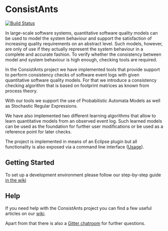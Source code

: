 # ConsistAnts

[![Build Status](https://travis-ci.org/ConsistAnts/ConsistAnts.svg?branch=master)](https://travis-ci.org/ConsistAnts/ConsistAnts)

In large-scale software systems, quantitative software quality models can be used to model the system behaviour and support the satisfaction of increasing quality requirements on an abstract level. Such models, however, are only of use if they actually represent the system behaviour in a complete and accurate fashion. To verify whether the consistency between model and system behaviour is high enough, checking tools are required.

In the ConsistAnts project we have implemented tools that provide support to perform consistency checks of software event logs with given quantitative software quality models. For that we introduce a consistency checking algorithm that is based on footprint matrices as known from process theory. 

With our tools we support the use of Probabilistic Automata Models as well as Stochastic Regular Expressions. 

We have also implemented two different learning algorithms that allow to learn quantitative models from an observed event log. Such learned models can be used as the foundation for further user modifications or be used as a reference point for later checks.

The project is implemented in means of an Eclipse plugin but all functionality is also exposed via a command line interface ([Usage](https://github.com/ConsistAnts/ConsistAnts/wiki/Using-the-Consistency-Checking-Command-Line-Interface)).



## Getting Started

To set up a development environment please follow our step-by-step guide [in the wiki](https://github.com/ConsistAnts/ConsistAnts/wiki/Developer-Setup)


## Help

If you need help with the ConsistAnts project you can find a few useful articles on our [wiki](https://github.com/ConsistAnts/ConsistAnts/wiki). 

Apart from that there is also a [Gitter chatroom](https://gitter.im/consistants) for further questions.
